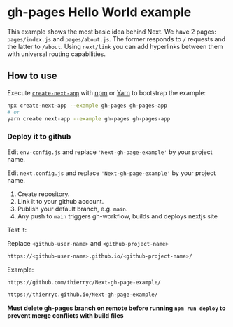 # gh-pages Hello World example

This example shows the most basic idea behind Next. We have 2 pages: `pages/index.js` and `pages/about.js`. The former responds to `/` requests and the latter to `/about`. Using `next/link` you can add hyperlinks between them with universal routing capabilities.

## How to use

Execute [`create-next-app`](https://github.com/vercel/next.js/tree/canary/packages/create-next-app) with [npm](https://docs.npmjs.com/cli/init) or [Yarn](https://yarnpkg.com/lang/en/docs/cli/create/) to bootstrap the example:

```bash
npx create-next-app --example gh-pages gh-pages-app
# or
yarn create next-app --example gh-pages gh-pages-app
```

### Deploy it to github

Edit `env-config.js` and replace `'Next-gh-page-example'` by your project name.

Edit `next.config.js` and replace `'Next-gh-page-example'` by your project name.

1. Create repository.
2. Link it to your github account.
3. Publish your default branch, e.g. `main`.
4. Any push to `main` triggers gh-workflow, builds and deploys nextjs site


Test it:

Replace `<github-user-name>` and `<github-project-name>`

```bash
https://<github-user-name>.github.io/<github-project-name>/
```

Example:

```bash
https://github.com/thierryc/Next-gh-page-example/

https://thierryc.github.io/Next-gh-page-example/
```

**Must delete gh-pages branch on remote before running `npm run deploy` to prevent merge conflicts with build files**
